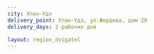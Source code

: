 ```yaml
---
city: Улан-Удэ
delivery_point: Улан-Удэ, ул.Жердева, дом 20
delivery_days: 2 рабочих дня

layout: region_dvigatel
---
```

